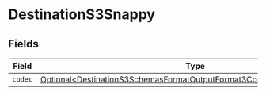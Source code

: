 # DestinationS3Snappy


## Fields

| Field                                                                                                                                                          | Type                                                                                                                                                           | Required                                                                                                                                                       | Description                                                                                                                                                    |
| -------------------------------------------------------------------------------------------------------------------------------------------------------------- | -------------------------------------------------------------------------------------------------------------------------------------------------------------- | -------------------------------------------------------------------------------------------------------------------------------------------------------------- | -------------------------------------------------------------------------------------------------------------------------------------------------------------- |
| `codec`                                                                                                                                                        | [Optional\<DestinationS3SchemasFormatOutputFormat3CompressionCodecCodec>](../../models/shared/DestinationS3SchemasFormatOutputFormat3CompressionCodecCodec.md) | :heavy_minus_sign:                                                                                                                                             | N/A                                                                                                                                                            |